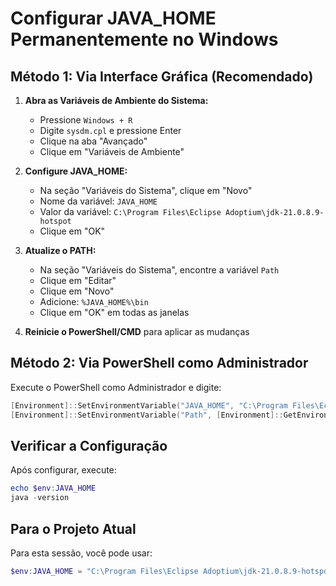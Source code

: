 # Configurar JAVA_HOME Permanentemente no Windows

## Método 1: Via Interface Gráfica (Recomendado)

1. **Abra as Variáveis de Ambiente do Sistema:**
   - Pressione `Windows + R`
   - Digite `sysdm.cpl` e pressione Enter
   - Clique na aba "Avançado"
   - Clique em "Variáveis de Ambiente"

2. **Configure JAVA_HOME:**
   - Na seção "Variáveis do Sistema", clique em "Novo"
   - Nome da variável: `JAVA_HOME`
   - Valor da variável: `C:\Program Files\Eclipse Adoptium\jdk-21.0.8.9-hotspot`
   - Clique em "OK"

3. **Atualize o PATH:**
   - Na seção "Variáveis do Sistema", encontre a variável `Path`
   - Clique em "Editar"
   - Clique em "Novo"
   - Adicione: `%JAVA_HOME%\bin`
   - Clique em "OK" em todas as janelas

4. **Reinicie o PowerShell/CMD** para aplicar as mudanças

## Método 2: Via PowerShell como Administrador

Execute o PowerShell como Administrador e digite:

```powershell
[Environment]::SetEnvironmentVariable("JAVA_HOME", "C:\Program Files\Eclipse Adoptium\jdk-21.0.8.9-hotspot", "Machine")
[Environment]::SetEnvironmentVariable("Path", [Environment]::GetEnvironmentVariable("Path", "Machine") + ";%JAVA_HOME%\bin", "Machine")
```

## Verificar a Configuração

Após configurar, execute:

```powershell
echo $env:JAVA_HOME
java -version
```

## Para o Projeto Atual

Para esta sessão, você pode usar:

```powershell
$env:JAVA_HOME = "C:\Program Files\Eclipse Adoptium\jdk-21.0.8.9-hotspot"
```